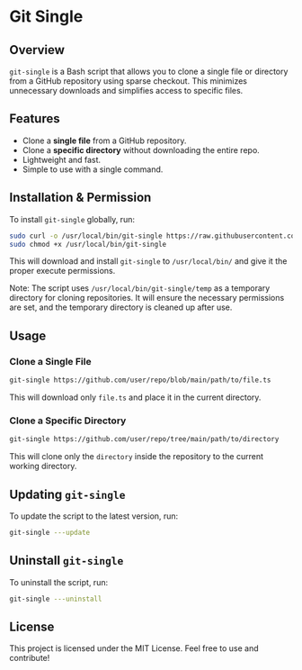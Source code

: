 # Git Single

## Overview

`git-single` is a Bash script that allows you to clone a single file or directory from a GitHub repository using sparse checkout. This minimizes unnecessary downloads and simplifies access to specific files.

## Features

* Clone a **single file** from a GitHub repository.
* Clone a **specific directory** without downloading the entire repo.
* Lightweight and fast.
* Simple to use with a single command.

## Installation & Permission

To install `git-single` globally, run:

```bash
sudo curl -o /usr/local/bin/git-single https://raw.githubusercontent.com/dha-aa/git-single/main/git-single.sh &&
sudo chmod +x /usr/local/bin/git-single
```

This will download and install `git-single` to `/usr/local/bin/` and give it the proper execute permissions.

Note: The script uses `/usr/local/bin/git-single/temp` as a temporary directory for cloning repositories. It will ensure the necessary permissions are set, and the temporary directory is cleaned up after use.

## Usage

### Clone a Single File

```bash
git-single https://github.com/user/repo/blob/main/path/to/file.ts
```

This will download only `file.ts` and place it in the current directory.

### Clone a Specific Directory

```bash
git-single https://github.com/user/repo/tree/main/path/to/directory
```

This will clone only the `directory` inside the repository to the current working directory.

## Updating `git-single`

To update the script to the latest version, run:

```bash
git-single ---update
```

## Uninstall `git-single`

To uninstall the script, run:

```bash
git-single ---uninstall
```

## License

This project is licensed under the MIT License. Feel free to use and contribute!

